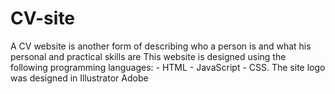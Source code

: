 # CV-site
A CV website is another form of describing who a person is and what his personal and practical skills are This website is designed using the following programming languages: - HTML - JavaScript - CSS. The site logo was designed in Illustrator Adobe
